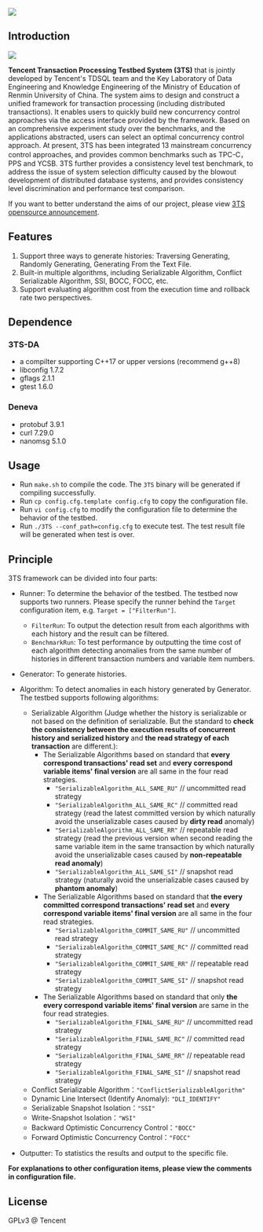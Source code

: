 ![](assets/logo.png)

## Introduction

![](https://img.shields.io/badge/license-GPLv3-brightgreen)

**Tencent Transaction Processing Testbed System (3TS)** that is jointly developed by Tencent's TDSQL team and the Key Laboratory of Data Engineering and Knowledge Engineering of the Ministry of Education of Renmin University of China. The system aims to design and construct a unified framework for transaction processing (including distributed transactions). It enables users to quickly build new concurrency control approaches via the access interface provided by the framework. Based on an comprehensive experiment study over the benchmarks, and the applications abstracted, users can select an optimal concurrency control approach. At present, 3TS has been integrated 13 mainstream concurrency control approaches, and provides common benchmarks such as TPC-C，PPS and YCSB. 3TS further provides a consistency level test benchmark, to address the issue of system selection difficulty caused by the blowout development of distributed database systems, and provides consistency level discrimination and performance test comparison.

If you want to better understand the aims of our project, please view [3TS opensource announcement](doc/en/announcement.md).

## Features

1. Support three ways to generate histories: Traversing Generating, Randomly Generating, Generating From the Text File.
2. Built-in multiple algorithms, including Serializable Algorithm, Conflict Serializable Algorithm, SSI, BOCC, FOCC, etc. 
3. Support evaluating algorithm cost from the execution time and rollback rate two perspectives.

## Dependence

### 3TS-DA

- a compilter supporting C++17 or upper versions (recommend g++8)
- libconfig 1.7.2
- gflags 2.1.1
- gtest 1.6.0

### Deneva

- protobuf 3.9.1
- curl 7.29.0
- nanomsg 5.1.0

## Usage

- Run `make.sh` to compile the code. The `3TS` binary will be generated if compiling successfully.
- Run `cp config.cfg.template config.cfg` to copy the configuration file.
- Run `vi config.cfg` to modify the configuration file to determine the behavior of the testbed.
- Run `./3TS --conf_path=config.cfg` to execute test. The test result file will be generated when test is over.

## Principle

3TS framework can be divided into four parts:

- Runner: To determine the behavior of the testbed. The testbed now supports two runners. Please specify the runner behind the `Target` configuration item, e.g. `Target = ["FilterRun"]`.
  - `FilterRun`: To output the detection result from each algorithms with each history and the result can be filtered.
  - `BenchmarkRun`: To test performance by outputting the time cost of each algorithm detecting anomalies from the same number of histories in different transaction numbers and variable item numbers. 
- Generator: To generate histories.
- Algorithm: To detect anomalies in each history generated by Generator. The testbed supports following algorithms:
  - Serializable Algorithm (Judge whether the history is serializable or not based on the definition of serializable. But the standard to **check the consistency between the execution results of concurrent history and serialized history** and **the read strategy of each transaction** are different.):
    - The Serializable Algorithms based on standard that **every correspond transactions' read set** and **every correspond variable items' final version** are all same in the four read strategies.
      - `"SerializableAlgorithm_ALL_SAME_RU"` // uncommitted read strategy
      - `"SerializableAlgorithm_ALL_SAME_RC"` //  committed read strategy (read the latest committed version by which naturally avoid the unserializable cases caused by **dirty read** anomaly)
      - `"SerializableAlgorithm_ALL_SAME_RR"` // repeatable read strategy (read the previous version when second reading the same variable item in the same transaction by which naturally avoid the unserializable cases caused by **non-repeatable read anomaly**)
      - `"SerializableAlgorithm_ALL_SAME_SI"` // snapshot read strategy (naturally avoid the unserializable cases caused by **phantom anomaly**)
    - The Serializable Algorithms based on standard that **the every committed correspond transactions' read set** and **every correspond  variable items' final version** are all same in the four read strategies.
      - `"SerializableAlgorithm_COMMIT_SAME_RU"` // uncommitted read strategy
      - `"SerializableAlgorithm_COMMIT_SAME_RC"` // committed read strategy
      - `"SerializableAlgorithm_COMMIT_SAME_RR"` // repeatable read strategy
      - `"SerializableAlgorithm_COMMIT_SAME_SI"` // snapshot read strategy
    - The Serializable Algorithms based on standard that only **the every correspond  variable items' final version** are same in the four read strategies.
      - `"SerializableAlgorithm_FINAL_SAME_RU"` // uncommitted read strategy
      - `"SerializableAlgorithm_FINAL_SAME_RC"` // committed read strategy
      - `"SerializableAlgorithm_FINAL_SAME_RR"` // repeatable read strategy
      - `"SerializableAlgorithm_FINAL_SAME_SI"` // snapshot read strategy
  - Conflict Serializable Algorithm：`"ConflictSerializableAlgorithm"`
  - Dynamic Line Intersect (Identify Anomaly): `"DLI_IDENTIFY"`
  - Serializable Snapshot Isolation：`"SSI"`
  - Write-Snapshot Isolation：`"WSI"`
  - Backward Optimistic Concurrency Control：`"BOCC"`
  - Forward Optimistic Concurrency Control：`"FOCC"`

- Outputter: To statistics the results and output to the specific file.

**For explanations to other configuration items, please view the comments in configuration file.**

## License

GPLv3 @ Tencent

